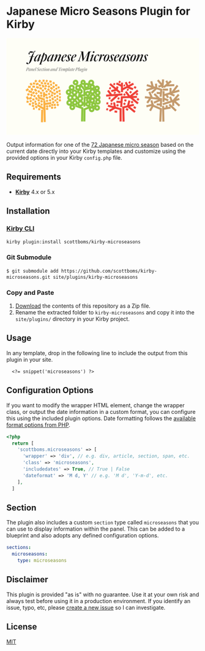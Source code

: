 # Japanese Micro Seasons Plugin for Kirby

![Plugin Preview](src/assets/microseasons-plugin.jpg)

Output information for one of the [72 Japanese micro season](https://www.nippon.com/en/features/h00124/) based on the current date directly into your Kirby templates and customize using the provided options in your Kirby `config.php` file.

## Requirements

- [**Kirby**](https://getkirby.com/) 4.x or 5.x

## Installation

### [Kirby CLI](https://github.com/getkirby/cli)

```
kirby plugin:install scottboms/kirby-microseasons
```

### Git Submodule

```
$ git submodule add https://github.com/scottboms/kirby-microseasons.git site/plugins/kirby-microseasons
```

### Copy and Paste

1. [Download](https://github.com/scottboms/kirby-microseasons/archive/master.zip) the contents of this repository as a Zip file.
2. Rename the extracted folder to `kirby-microseasons` and copy it into the `site/plugins/` directory in your Kirby project.

## Usage

In any template, drop in the following line to include the output from this plugin in your site.

```
  <?= snippet('microseasons') ?>
```

## Configuration Options

If you want to modify the wrapper HTML element, change the wrapper class, or output the date information in a custom format, you can configure this using the included plugin options. Date formatting follows the [available format options from PHP](https://www.php.net/manual/en/function.date.php).

```php
<?php
  return [
    'scottboms.microseasons' => [
      'wrapper' => 'div', // e.g. div, article, section, span, etc.
      'class' => 'microseasons', 
      'includedates' => True, // True | False
      'dateformat' => 'M d, Y' // e.g. 'M d', 'Y-m-d', etc.
    ],
  ]
```

## Section

The plugin also includes a custom `section` type called `microseasons` that you can use to display information within the panel. This can be added to a blueprint and also adopts any defined configuration options.

```yml
sections:
  microseasons:
    type: microseasons
```

## Disclaimer

This plugin is provided "as is" with no guarantee. Use it at your own risk and always test before using it in a production environment. If you identify an issue, typo, etc, please [create a new issue](https://github.com/scottboms/kirby-microseasons/issues/new) so I can investigate.

## License

[MIT](https://opensource.org/licenses/MIT)
